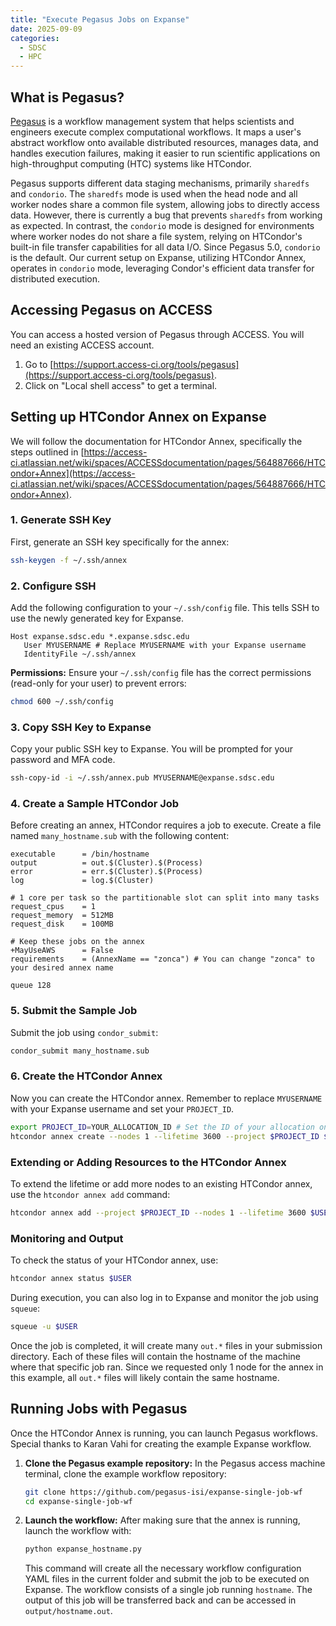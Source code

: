```yaml
---
title: "Execute Pegasus Jobs on Expanse"
date: 2025-09-09
categories:
  - SDSC
  - HPC
---
```


## What is Pegasus?

[Pegasus](https://pegasus.isi.edu/) is a workflow management system that helps scientists and engineers execute complex computational workflows. It maps a user's abstract workflow onto available distributed resources, manages data, and handles execution failures, making it easier to run scientific applications on high-throughput computing (HTC) systems like HTCondor.

Pegasus supports different data staging mechanisms, primarily `sharedfs` and `condorio`. The `sharedfs` mode is used when the head node and all worker nodes share a common file system, allowing jobs to directly access data. However, there is currently a bug that prevents `sharedfs` from working as expected. In contrast, the `condorio` mode is designed for environments where worker nodes do not share a file system, relying on HTCondor's built-in file transfer capabilities for all data I/O. Since Pegasus 5.0, `condorio` is the default. Our current setup on Expanse, utilizing HTCondor Annex, operates in `condorio` mode, leveraging Condor's efficient data transfer for distributed execution.

## Accessing Pegasus on ACCESS

You can access a hosted version of Pegasus through ACCESS. You will need an existing ACCESS account.

1.  Go to [https://support.access-ci.org/tools/pegasus](https://support.access-ci.org/tools/pegasus).
2.  Click on "Local shell access" to get a terminal.

## Setting up HTCondor Annex on Expanse

We will follow the documentation for HTCondor Annex, specifically the steps outlined in [https://access-ci.atlassian.net/wiki/spaces/ACCESSdocumentation/pages/564887666/HTCondor+Annex](https://access-ci.atlassian.net/wiki/spaces/ACCESSdocumentation/pages/564887666/HTCondor+Annex).

### 1. Generate SSH Key

First, generate an SSH key specifically for the annex:

```bash
ssh-keygen -f ~/.ssh/annex
```

### 2. Configure SSH

Add the following configuration to your `~/.ssh/config` file. This tells SSH to use the newly generated key for Expanse.

```
Host expanse.sdsc.edu *.expanse.sdsc.edu
   User MYUSERNAME # Replace MYUSERNAME with your Expanse username
   IdentityFile ~/.ssh/annex
```

**Permissions:** Ensure your `~/.ssh/config` file has the correct permissions (read-only for your user) to prevent errors:

```bash
chmod 600 ~/.ssh/config
```

### 3. Copy SSH Key to Expanse

Copy your public SSH key to Expanse. You will be prompted for your password and MFA code.

```bash
ssh-copy-id -i ~/.ssh/annex.pub MYUSERNAME@expanse.sdsc.edu
```

### 4. Create a Sample HTCondor Job

Before creating an annex, HTCondor requires a job to execute. Create a file named `many_hostname.sub` with the following content:

```condor
executable      = /bin/hostname
output          = out.$(Cluster).$(Process)
error           = err.$(Cluster).$(Process)
log             = log.$(Cluster)

# 1 core per task so the partitionable slot can split into many tasks
request_cpus    = 1
request_memory  = 512MB
request_disk    = 100MB

# Keep these jobs on the annex
+MayUseAWS      = False
requirements    = (AnnexName == "zonca") # You can change "zonca" to your desired annex name

queue 128
```

### 5. Submit the Sample Job

Submit the job using `condor_submit`:

```bash
condor_submit many_hostname.sub
```

### 6. Create the HTCondor Annex

Now you can create the HTCondor annex. Remember to replace `MYUSERNAME` with your Expanse username and set your `PROJECT_ID`.

```bash
export PROJECT_ID=YOUR_ALLOCATION_ID # Set the ID of your allocation on Expanse
htcondor annex create --nodes 1 --lifetime 3600 --project $PROJECT_ID $USER compute@expanse
```

### Extending or Adding Resources to the HTCondor Annex

To extend the lifetime or add more nodes to an existing HTCondor annex, use the `htcondor annex add` command:

```bash
htcondor annex add --project $PROJECT_ID --nodes 1 --lifetime 3600 $USER compute@expanse
```

### Monitoring and Output

To check the status of your HTCondor annex, use:

```bash
htcondor annex status $USER
```

During execution, you can also log in to Expanse and monitor the job using `squeue`:

```bash
squeue -u $USER
```

Once the job is completed, it will create many `out.*` files in your submission directory. Each of these files will contain the hostname of the machine where that specific job ran. Since we requested only 1 node for the annex in this example, all `out.*` files will likely contain the same hostname.

## Running Jobs with Pegasus

Once the HTCondor Annex is running, you can launch Pegasus workflows.
Special thanks to Karan Vahi for creating the example Expanse workflow.

1.  **Clone the Pegasus example repository:**
    In the Pegasus access machine terminal, clone the example workflow repository:
    ```bash
    git clone https://github.com/pegasus-isi/expanse-single-job-wf
    cd expanse-single-job-wf
    ```

2.  **Launch the workflow:**
    After making sure that the annex is running, launch the workflow with:
    ```bash
    python expanse_hostname.py
    ```
    This command will create all the necessary workflow configuration YAML files in the current folder and submit the job to be executed on Expanse. The workflow consists of a single job running `hostname`. The output of this job will be transferred back and can be accessed in `output/hostname.out`.
